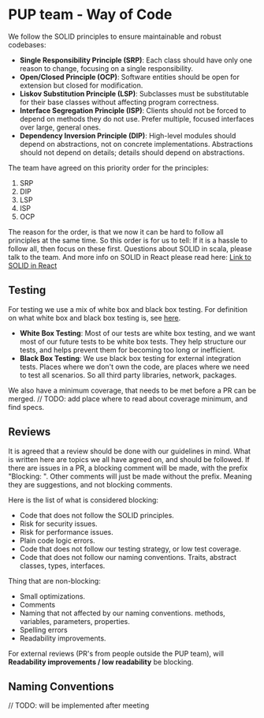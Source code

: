 # PUP team - Way of Code
We follow the SOLID principles to ensure maintainable and robust codebases:

- **Single Responsibility Principle (SRP)**: Each class should have only one reason to change, focusing on a single responsibility.
- **Open/Closed Principle (OCP)**: Software entities should be open for extension but closed for modification.
- **Liskov Substitution Principle (LSP)**: Subclasses must be substitutable for their base classes without affecting program correctness.
- **Interface Segregation Principle (ISP)**: Clients should not be forced to depend on methods they do not use. Prefer multiple, focused interfaces over large, general ones.
- **Dependency Inversion Principle (DIP)**: High-level modules should depend on abstractions, not on concrete implementations. Abstractions should not depend on details; details should depend on abstractions.

The team have agreed on this priority order for the principles:
1. SRP
2. DIP
3. LSP
4. ISP
5. OCP

The reason for the order, is that we now it can be hard to follow all principles at the same time. So this order is for us to tell: If it is a hassle to follow all, then focus on these first.
Questions about SOLID in scala, please talk to the team. And more info on SOLID in React please read here: [Link to SOLID in React](https://dev.to/mikhaelesa/series/24919)

## Testing
For testing we use a mix of white box and black box testing. For definition on what white box and black box testing is, see [here]().
- **White Box Testing**: Most of our tests are white box testing, and we want most of our future tests to be white box tests. They help structure our tests, and helps prevent them for becoming too long or inefficient.
- **Black Box Testing**: We use black box testing for external integration tests. Places where we don't own the code, are places where we need to test all scenarios. So all third party libraries, network, packages.

We also have a minimum coverage, that needs to be met before a PR can be merged. // TODO: add place where to read about coverage minimum, and find specs.


## Reviews
It is agreed that a review should be done with our guidelines in mind. What is written here are topics we all have agreed on, and should be followed. 
If there are issues in a PR, a blocking comment will be made, with the prefix "Blocking: ".
Other comments will just be made without the prefix. Meaning they are suggestions, and not blocking comments.

Here is the list of what is considered blocking:
- Code that does not follow the SOLID principles.
- Risk for security issues.
- Risk for performance issues.
- Plain code logic errors.
- Code that does not follow our testing strategy, or low test coverage.
- Code that does not follow our naming conventions. Traits, abstract classes, types, interfaces.

Thing that are non-blocking:
- Small optimizations.
- Comments
- Naming that not affected by our naming conventions. methods, variables, parameters, properties.
- Spelling errors
- Readability improvements.

For external reviews (PR's from people outside the PUP team), will **Readability improvements / low readability** be blocking.

## Naming Conventions
// TODO: will be implemented after meeting